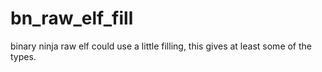 # bn_raw_elf_fill
binary ninja raw elf could use a little filling, this gives at least some of the types.
